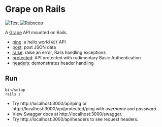 # Grape on Rails

[![Test](https://github.com/ruby-grape/grape-on-rails/actions/workflows/test.yml/badge.svg?branch=master)](https://github.com/ruby-grape/grape-on-rails/actions/workflows/test.yml)
[![Rubocop](https://github.com/ruby-grape/grape-on-rails/actions/workflows/test.yml/badge.svg?branch=master)](https://github.com/ruby-grape/grape-on-rails/actions/workflows/test.yml)

A [Grape](http://github.com/ruby-grape/grape) API mounted on Rails.

- [ping](app/api/acme/ping.rb): a hello world `GET` API
- [post](app/api/acme/post.rb): post JSON data
- [raise](app/api/acme/raise.rb): raise an error, Rails handling exceptions
- [protected](app/api/acme/protected.rb): API protected with rudimentary Basic Authentication
- [headers](app/api/acme/headers.rb): demonstrates header handling

## Run

```
bin/setup
rails s
```

- Try http://localhost:3000/api/ping or http://localhost:3000/api/protected/ping with _username_ and _password_.
- View Swagger docs at http://localhost:3000/swagger.
- Try http://localhost:3000/api/headers to see request headers.

